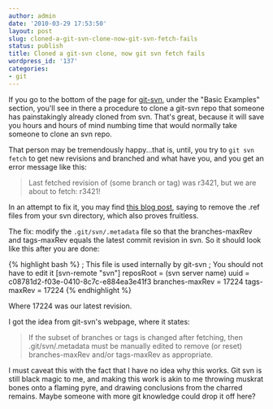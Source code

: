 ```yaml
---
author: admin
date: '2010-03-29 17:53:50'
layout: post
slug: cloned-a-git-svn-clone-now-git-svn-fetch-fails
status: publish
title: Cloned a git-svn clone, now git svn fetch fails
wordpress_id: '137'
categories:
- git
---
```


If you go to the bottom of the page for
[git-svn](http://www.kernel.org/pub/software/scm/git/docs/git-svn.html),
under the "Basic Examples" section, you'll see in there a procedure
to clone a git-svn repo that someone has painstakingly already
cloned from svn. That's great, because it will save you hours and
hours of mind numbing time that would normally take someone to
clone an svn repo.

That person may be tremendously happy...that is,
until, you try to `git svn fetch` to get new revisions and branched
and what have you, and you get an error message like this:
> Last fetched revision of (some branch or tag) was r3421, but we are
> about to fetch: r3421!

In an attempt to fix it, you may find
[this blog post](http://www.jukie.net/bart/blog/20080916155113),
saying to remove the .ref files from your svn directory, which also
proves fruitless.

The fix: modify the `.git/svn/.metadata` file so
that the branches-maxRev and tags-maxRev equals the latest commit
revision in svn. So it should look like this after you are done:

{% highlight bash %}
; This file is used internally by git-svn
; You should not have to edit it
[svn-remote "svn"]
reposRoot = (svn server name)
uuid = c08781d2-f03e-0410-8c7c-e884ea3e41f3
branches-maxRev = 17224
tags-maxRev = 17224
{% endhighlight %}


Where 17224 was our latest revision.

I got the idea from git-svn's
webpage, where it states:
> If the subset of branches or tags is changed after fetching, then
> .git/svn/.metadata must be manually edited to remove (or reset)
> branches-maxRev and/or tags-maxRev as appropriate.

I must caveat this with the fact that I have no idea why this
works. Git svn is still black magic to me, and making this work is
akin to me throwing muskrat bones onto a flaming pyre, and drawing
conclusions from the charred remains. Maybe someone with more git
knowledge could drop it off here?


